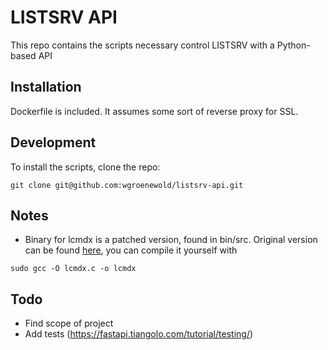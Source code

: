 # LISTSRV API

This repo contains the scripts necessary control LISTSRV with a Python-based API

## Installation

Dockerfile is included. It assumes some sort of reverse proxy for SSL.

## Development

To install the scripts, clone the repo:

```shell
git clone git@github.com:wgroenewold/listsrv-api.git
```

## Notes
- Binary for lcmdx is a patched version, found in bin/src. Original version can be found [here](https://ftp.lsoft.com/CONTRIB/lcmdx.c), you can compile it yourself with

```shell
sudo gcc -O lcmdx.c -o lcmdx
```


## Todo
- Find scope of project
- Add tests (https://fastapi.tiangolo.com/tutorial/testing/)